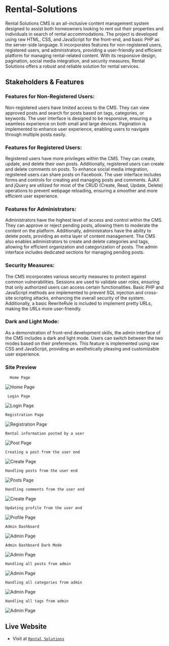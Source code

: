 # Rental-Solutions
Rental Solutions CMS is an all-inclusive content management system designed to assist both homeowners looking to rent out their properties and individuals in search of rental accommodations. The project is developed using raw HTML, CSS, and JavaScript for the front-end, and basic PHP as the server-side language. It incorporates features for non-registered users, registered users, and administrators, providing a user-friendly and efficient platform for managing rental-related content. With its responsive design, pagination, social media integration, and security measures, Rental Solutions offers a robust and reliable solution for rental services. 

## Stakeholders & Features

### Features for Non-Registered Users:
Non-registered users have limited access to the CMS. They can view approved posts and search for posts based on tags, categories, or keywords. The user interface is designed to be responsive, ensuring a seamless experience on both small and large devices. Pagination is implemented to enhance user experience, enabling users to navigate through multiple posts easily.

### Features for Registered Users:
Registered users have more privileges within the CMS. They can create, update, and delete their own posts. Additionally, registered users can create and delete comments on posts. To enhance social media integration, registered users can share posts on Facebook. The user interface includes forms and controls for creating and managing posts and comments. AJAX and jQuery are utilized for most of the CRUD (Create, Read, Update, Delete) operations to prevent webpage reloading, ensuring a smoother and more efficient user experience.

### Features for Administrators:
Administrators have the highest level of access and control within the CMS. They can approve or reject pending posts, allowing them to moderate the content on the platform. Additionally, administrators have the ability to delete posts, providing an extra layer of content management. The CMS also enables administrators to create and delete categories and tags, allowing for efficient organization and categorization of posts. The admin interface includes dedicated sections for managing pending posts.

### Security Measures:
The CMS incorporates various security measures to protect against common vulnerabilities. Sessions are used to validate user roles, ensuring that only authorized users can access certain functionalities. Basic PHP and JavaScript methods are implemented to prevent SQL injection and cross-site scripting attacks, enhancing the overall security of the system. Additionally, a basic RewriteRule is included to implement pretty URLs, making the URLs more user-friendly.

### Dark and Light Mode:
As a demonstration of front-end development skills, the admin interface of the CMS includes a dark and light mode. Users can switch between the two modes based on their preferences. This feature is implemented using raw CSS and JavaScript, providing an aesthetically pleasing and customizable user experience.

### Site Preview 
```
  Home Page
```
 ![Home Page](https://github.com/Prosanto7/Rental-Solutions/blob/main/images/preview/home-page.png)
 ```
  Login Page
  ```
 ![Login Page](https://github.com/Prosanto7/Rental-Solutions/blob/main/images/preview/login-page.png)

 ```
 Registration Page
  ```
 ![Registration Page](https://github.com/Prosanto7/Rental-Solutions/blob/main/images/preview/registration-page.png)

  ```
  Rental information posted by a user
  ```
 ![Post Page](https://github.com/Prosanto7/Rental-Solutions/blob/main/images/preview/post-page.png)

  ```
  Creating a post from the user end
  ```
 ![Create Page](https://github.com/Prosanto7/Rental-Solutions/blob/main/images/preview/create-post-page.png)

   ```
  Handling posts from the user end
  ```
 ![Posts Page](https://github.com/Prosanto7/Rental-Solutions/blob/main/images/preview/user-all-post-page.png)

  ```
  Handling comments from the user end
  ```
 ![Create Page](https://github.com/Prosanto7/Rental-Solutions/blob/main/images/preview/comments-page.png)

  ```
  Updating profile from the user end
  ```
 ![Profile Page](https://github.com/Prosanto7/Rental-Solutions/blob/main/images/preview/profile-page.png)

  ```
  Admin Dashboard
  ```
 ![Admin Page](https://github.com/Prosanto7/Rental-Solutions/blob/main/images/preview/admin-dashboard-page.png)

  ```
  Admin Dashboard Dark Mode
  ```
 ![Admin Page](https://github.com/Prosanto7/Rental-Solutions/blob/main/images/preview/admin-dashboard-dark-mode-page.png)

  ```
  Handling all posts from admin
  ```
 ![Admin Page](https://github.com/Prosanto7/Rental-Solutions/blob/main/images/preview/admin-all-post-page.png)

  ```
  Handling all categories from admin
  ```
 ![Admin Page](https://github.com/Prosanto7/Rental-Solutions/blob/main/images/preview/admin-all-category-page.png)

   ```
  Handling all tags from admin
  ```
 ![Admin Page](https://github.com/Prosanto7/Rental-Solutions/blob/main/images/preview/admin-all-tag-page.png)


## Live Website
- Visit at <a href="https://erayhan.000webhostapp.com/index.php" target="_blank">`Rental Solutions`</a>
